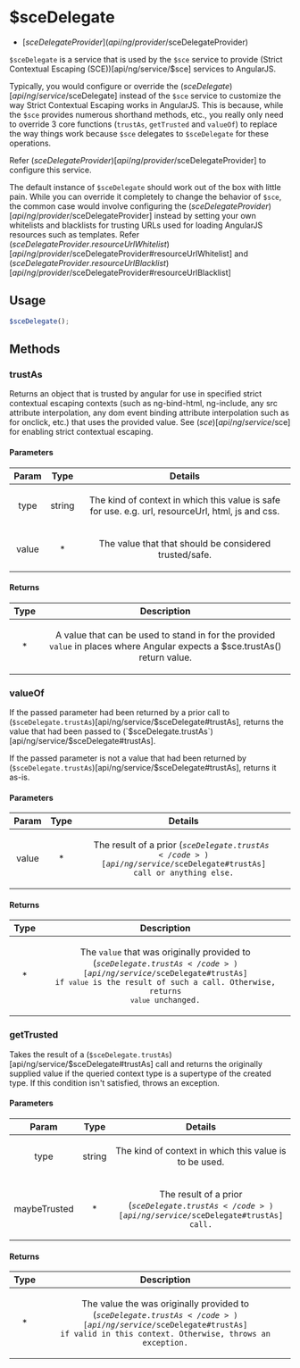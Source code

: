 



# $sceDelegate


* [$sceDelegateProvider](api/ng/provider/$sceDelegateProvider)








`$sceDelegate` is a service that is used by the `$sce` service to provide (Strict
Contextual Escaping (SCE))[api/ng/service/$sce] services to AngularJS.

Typically, you would configure or override the ($sceDelegate)[api/ng/service/$sceDelegate] instead of
the `$sce` service to customize the way Strict Contextual Escaping works in AngularJS.  This is
because, while the `$sce` provides numerous shorthand methods, etc., you really only need to
override 3 core functions (`trustAs`, `getTrusted` and `valueOf`) to replace the way things
work because `$sce` delegates to `$sceDelegate` for these operations.

Refer ($sceDelegateProvider)[api/ng/provider/$sceDelegateProvider] to configure this service.

The default instance of `$sceDelegate` should work out of the box with little pain.  While you
can override it completely to change the behavior of `$sce`, the common case would
involve configuring the ($sceDelegateProvider)[api/ng/provider/$sceDelegateProvider] instead by setting
your own whitelists and blacklists for trusting URLs used for loading AngularJS resources such as
templates.  Refer ($sceDelegateProvider.resourceUrlWhitelist)[api/ng/provider/$sceDelegateProvider#resourceUrlWhitelist] and ($sceDelegateProvider.resourceUrlBlacklist)[api/ng/provider/$sceDelegateProvider#resourceUrlBlacklist]







  

## Usage
```js
$sceDelegate();
```








## Methods
### trustAs
Returns an object that is trusted by angular for use in specified strict
contextual escaping contexts (such as ng-bind-html, ng-include, any src
attribute interpolation, any dom event binding attribute interpolation
such as for onclick,  etc.) that uses the provided value.
See ($sce)[api/ng/service/$sce] for enabling strict contextual escaping.


#### Parameters

| Param | Type | Details |
| :--: | :--: | :--: |
| type | string | <p>The kind of context in which this value is safe for use.  e.g. url, resourceUrl, html, js and css.</p>  |
| value | * | <p>The value that that should be considered trusted/safe.</p>  |




#### Returns</h4>

| Type | Description |
| :--: | :--: |
| * | <p>A value that can be used to stand in for the provided <code>value</code> in places where Angular expects a $sce.trustAs() return value.</p>  |




### valueOf
If the passed parameter had been returned by a prior call to (`$sceDelegate.trustAs`)[api/ng/service/$sceDelegate#trustAs], returns the value that had been passed to (`$sceDelegate.trustAs`)[api/ng/service/$sceDelegate#trustAs].

If the passed parameter is not a value that had been returned by (`$sceDelegate.trustAs`)[api/ng/service/$sceDelegate#trustAs], returns it as-is.


#### Parameters

| Param | Type | Details |
| :--: | :--: | :--: |
| value | * | <p>The result of a prior (<code>$sceDelegate.trustAs</code>)[api/ng/service/$sceDelegate#trustAs] call or anything else.</p>  |




#### Returns</h4>

| Type | Description |
| :--: | :--: |
| * | <p>The <code>value</code> that was originally provided to (<code>$sceDelegate.trustAs</code>)[api/ng/service/$sceDelegate#trustAs] if <code>value</code> is the result of such a call.  Otherwise, returns <code>value</code> unchanged.</p>  |




### getTrusted
Takes the result of a (`$sceDelegate.trustAs`)[api/ng/service/$sceDelegate#trustAs] call and
returns the originally supplied value if the queried context type is a supertype of the
created type.  If this condition isn't satisfied, throws an exception.


#### Parameters

| Param | Type | Details |
| :--: | :--: | :--: |
| type | string | <p>The kind of context in which this value is to be used.</p>  |
| maybeTrusted | * | <p>The result of a prior (<code>$sceDelegate.trustAs</code>)[api/ng/service/$sceDelegate#trustAs] call.</p>  |




#### Returns</h4>

| Type | Description |
| :--: | :--: |
| * | <p>The value the was originally provided to (<code>$sceDelegate.trustAs</code>)[api/ng/service/$sceDelegate#trustAs] if valid in this context.  Otherwise, throws an exception.</p>  |










